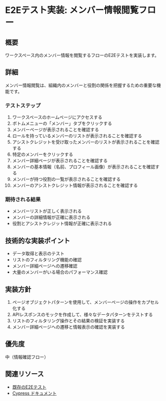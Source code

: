 # E2Eテスト実装: メンバー情報閲覧フロー

## 概要
ワークスペース内のメンバー情報を閲覧するフローのE2Eテストを実装します。

## 詳細
メンバー情報閲覧は、組織内のメンバーと役割の関係を把握するための重要な機能です。

### テストステップ
1. ワークスペースのホームページにアクセスする
2. ボトムメニューの「メンバー」タブをクリックする
3. メンバーページが表示されることを確認する
4. ロールを持っているメンバーのリストが表示されることを確認する
5. アシストクレジットを受け取ったメンバーのリストが表示されることを確認する
6. 特定のメンバーをクリックする
7. メンバー詳細ページが表示されることを確認する
8. メンバーの基本情報（名前、プロフィール画像）が表示されることを確認する
9. メンバーが持つ役割の一覧が表示されることを確認する
10. メンバーのアシストクレジット情報が表示されることを確認する

### 期待される結果
- メンバーリストが正しく表示される
- メンバーの詳細情報が正確に表示される
- 役割とアシストクレジット情報が正確に表示される

## 技術的な実装ポイント
- データ取得と表示のテスト
- リストのフィルタリング機能の確認
- メンバー詳細ページへの遷移確認
- 大量のメンバーがいる場合のパフォーマンス確認

## 実装方針
1. ページオブジェクトパターンを使用して、メンバーページの操作をカプセル化する
2. APIレスポンスのモックを作成して、様々なデータパターンをテストする
3. リストのフィルタリング操作とその結果の検証を実装する
4. メンバー詳細ページへの遷移と情報表示の確認を実装する

## 優先度
中（情報確認フロー）

## 関連リソース
- [既存のE2Eテスト](https://github.com/hackdays-io/toban/tree/main/pkgs/frontend/cypress)
- [Cypress ドキュメント](https://docs.cypress.io/guides/references/best-practices)
